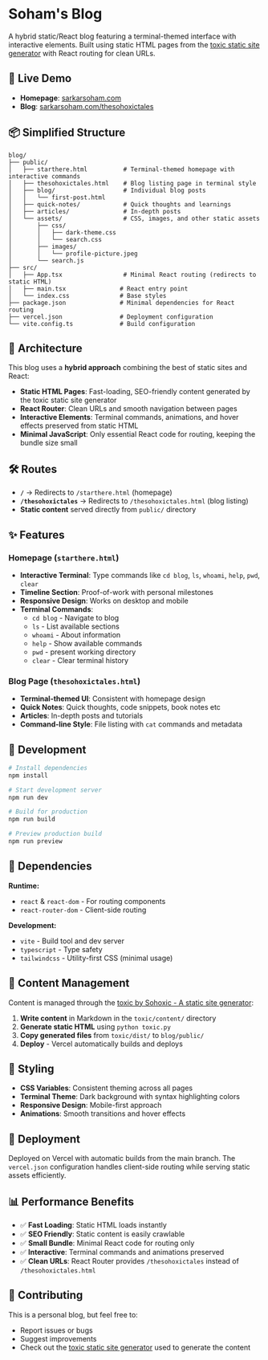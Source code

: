 # Soham's Blog

A hybrid static/React blog featuring a terminal-themed interface with interactive elements. Built using static HTML pages from the [toxic static site generator](https://github.com/Sohoxic/toxic) with React routing for clean URLs.

## 🚀 Live Demo

- **Homepage**: [sarkarsoham.com](https://sarkarsoham.com)
- **Blog**: [sarkarsoham.com/thesohoxictales](https://sarkarsoham.com/thesohoxictales)

## 📦 Simplified Structure

```
blog/
├── public/
│   ├── starthere.html          # Terminal-themed homepage with interactive commands
│   ├── thesohoxictales.html    # Blog listing page in terminal style
│   ├── blog/                   # Individual blog posts
│   │   └── first-post.html
│   ├── quick-notes/            # Quick thoughts and learnings 
│   ├── articles/               # In-depth posts 
│   └── assets/                 # CSS, images, and other static assets
│       ├── css/
│       │   ├── dark-theme.css
│       │   └── search.css
│       ├── images/
│       │   └── profile-picture.jpeg
│       └── search.js
├── src/
│   ├── App.tsx                 # Minimal React routing (redirects to static HTML)
│   ├── main.tsx               # React entry point
│   └── index.css              # Base styles
├── package.json               # Minimal dependencies for React routing
├── vercel.json                # Deployment configuration
└── vite.config.ts             # Build configuration
```

## 🎯 Architecture

This blog uses a **hybrid approach** combining the best of static sites and React:

- **Static HTML Pages**: Fast-loading, SEO-friendly content generated by the toxic static site generator
- **React Router**: Clean URLs and smooth navigation between pages
- **Interactive Elements**: Terminal commands, animations, and hover effects preserved from static HTML
- **Minimal JavaScript**: Only essential React code for routing, keeping the bundle size small

## 🛠 Routes

- **`/`** → Redirects to `/starthere.html` (homepage)
- **`/thesohoxictales`** → Redirects to `/thesohoxictales.html` (blog listing)
- **Static content** served directly from `public/` directory

## ✨ Features

### Homepage (`starthere.html`)
- **Interactive Terminal**: Type commands like `cd blog`, `ls`, `whoami`, `help`, `pwd`, `clear`
- **Timeline Section**: Proof-of-work with personal milestones
- **Responsive Design**: Works on desktop and mobile
- **Terminal Commands**:
  - `cd blog` - Navigate to blog
  - `ls` - List available sections
  - `whoami` - About information
  - `help` - Show available commands
  - `pwd` - present working directory
  - `clear` - Clear terminal history

### Blog Page (`thesohoxictales.html`)
- **Terminal-themed UI**: Consistent with homepage design
- **Quick Notes**: Quick thoughts, code snippets, book notes etc
- **Articles**: In-depth posts and tutorials
- **Command-line Style**: File listing with `cat` commands and metadata

## 🚀 Development

```bash
# Install dependencies
npm install

# Start development server
npm run dev

# Build for production
npm run build

# Preview production build
npm run preview
```

## 🔧 Dependencies

**Runtime:**
- `react` & `react-dom` - For routing components
- `react-router-dom` - Client-side routing

**Development:**
- `vite` - Build tool and dev server
- `typescript` - Type safety
- `tailwindcss` - Utility-first CSS (minimal usage)

## 📝 Content Management

Content is managed through the [toxic by Sohoxic - A static site generator](https://github.com/Sohoxic/toxic):

1. **Write content** in Markdown in the `toxic/content/` directory
2. **Generate static HTML** using `python toxic.py`
3. **Copy generated files** from `toxic/dist/` to `blog/public/`
4. **Deploy** - Vercel automatically builds and deploys

## 🎨 Styling

- **CSS Variables**: Consistent theming across all pages
- **Terminal Theme**: Dark background with syntax highlighting colors
- **Responsive Design**: Mobile-first approach
- **Animations**: Smooth transitions and hover effects

## 🚀 Deployment

Deployed on Vercel with automatic builds from the main branch. The `vercel.json` configuration handles client-side routing while serving static assets efficiently.

## 📊 Performance Benefits

- ✅ **Fast Loading**: Static HTML loads instantly
- ✅ **SEO Friendly**: Static content is easily crawlable
- ✅ **Small Bundle**: Minimal React code for routing only
- ✅ **Interactive**: Terminal commands and animations preserved
- ✅ **Clean URLs**: React Router provides `/thesohoxictales` instead of `/thesohoxictales.html`

## 🤝 Contributing

This is a personal blog, but feel free to:
- Report issues or bugs
- Suggest improvements
- Check out the [toxic static site generator](https://github.com/Sohoxic/toxic) used to generate the content

